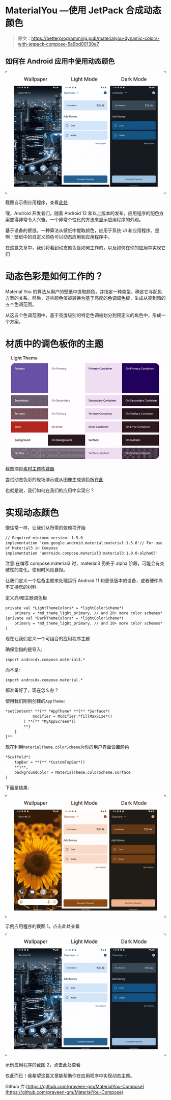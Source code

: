 # MaterialYou —使用 JetPack 合成动态颜色

> 原文：<https://betterprogramming.pub/materialyou-dynamic-colors-with-jetpack-compose-5a9bd00130e7>

## 如何在 Android 应用中使用动态颜色

![](img/a3d1503c31c999ae3fa4e8fad656a6c9.png)

截图自示例应用程序，查看[此处](https://github.com/praveen-gm/MaterialYou-Compose)

嘿，Android 开发者们，随着 Android 12 和以上版本的发布，应用程序的配色方案变得非常令人兴奋。一个非常个性化的方法来显示应用程序的外观。

基于设备的壁纸，一种算法从壁纸中提取颜色，应用于系统 UI 和应用程序。是啊！壁纸中的自定义颜色可以动态应用到应用程序中。

在这篇文章中，我们将看到动态颜色是如何工作的，以及如何在你的应用中实现它们

# **动态色彩是如何工作的？**

Material You 的算法从用户的壁纸中提取颜色，并指定一种类型，确定它与配色方案的关系。然后，这些颜色值被转换为基于亮度的色调调色板，生成从亮到暗的五个色调范围。

从这五个色调范围中，基于亮度级别的特定色调被划分到预定义的角色中，形成一个方案。

# **材质中的调色板你的主题**

![](img/ce5b94449b1b67a5621a359e03028dcb.png)

截图摘自[素材主题构建器](https://material-foundation.github.io/material-theme-builder/#/dynamic)

尝试动态色彩的现场演示或从图像生成调色板[在此](https://material-foundation.github.io/material-theme-builder/#/dynamic)

也就是说，我们如何在我们的应用中实现它？

# **实现动态颜色**

像往常一样，让我们从所需的依赖项开始

```
// Required minimum version: 1.5.0
implementation 'com.google.android.material:material:1.5.0'// For use of Material3 in Compose
implementation 'androidx.compose.material3:material3:1.0.0-alpha05'
```

注意:在编写 compose.material3 时，material3 仍处于 alpha 阶段，可能会有突破性的变化。使用时风险自担。

让我们定义一个后备主题来处理运行 Android 11 和更低版本的设备，或者硬件尚不支持您的材料

定义亮/暗主题调色板

```
private val *LightThemeColors* = *lightColorScheme*(
    primary = *md_theme_light_primary, // and 20+ more color schemes* )private val *DarkThemeColors* = *lightColorScheme*(
    primary = *md_theme_light_primary, // and 20+ more color schemes* )
```

现在让我们定义一个可组合的应用程序主题

确保您指的是导入:

```
import androidx.compose.material3.*
```

而不是:

```
import androidx.compose.material.*
```

都准备好了，现在怎么办？

使用我们刚刚创建的`AppTheme`:

```
*setContent* **{** *AppTheme* **{** *Surface*(
            modifier = Modifier.*fillMaxSize*()
        ) **{** *MyAppScreen*()
        **}
    }
}**
```

现在利用`MaterialTheme.colorScheme`为你的用户界面设置颜色

```
*Scaffold*(
    topBar = **{** *CustomTopBar*()
    **}**, 
    backgroundColor = MaterialTheme.colorScheme.surface
)
```

下面是结果:

![](img/a5b65b5001cb6486d5f546837ebe9d82.png)

示例应用程序的截图 1，点击此处查看

![](img/a3d1503c31c999ae3fa4e8fad656a6c9.png)

示例应用程序的截图 2，点击此处查看

仅此而已！我希望这篇文章能帮助你在应用程序中实现动态主题。

Github 库:[https://github.com/praveen-gm/MaterialYou-Compose](https://github.com/praveen-gm/MaterialYou-Compose)